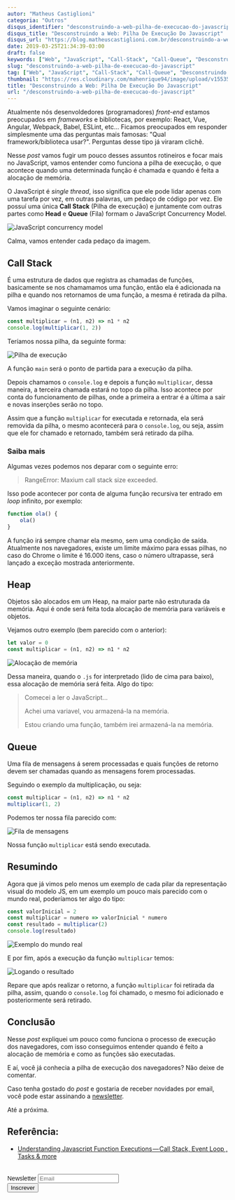 ```yaml
---
autor: "Matheus Castiglioni"
categoria: "Outros"
disqus_identifier: "desconstruindo-a-web-pilha-de-execucao-do-javascript"
disqus_title: "Desconstruindo a Web: Pilha De Execução Do Javascript"
disqus_url: "https://blog.matheuscastiglioni.com.br/desconstruindo-a-web-pilha-de-execucao-do-javascript"
date: 2019-03-25T21:34:39-03:00
draft: false
keywords: ["Web", "JavaScript", "Call-Stack", "Call-Queue", "Desconstruindo a Web"]
slug: "desconstruindo-a-web-pilha-de-execucao-do-javascript"
tag: ["Web", "JavaScript", "Call-Stack", "Call-Queue", "Desconstruindo a Web"]
thumbnail: "https://res.cloudinary.com/mahenrique94/image/upload/v1553561070/lform_javascript_blog_header_image-1600x1080_1_kxwpez.jpg"
title: "Desconstruindo a Web: Pilha De Execução Do Javascript"
url: "/desconstruindo-a-web-pilha-de-execucao-do-javascript"
---
```


Atualmente nós desenvoldedores (programadores) *front-end* estamos preocupados em *frameworks* e bibliotecas, por exemplo: React, Vue, Angular, Webpack, Babel, ESLint, etc... Ficamos preocupados em responder simplesmente uma das perguntas mais famosas: "Qual framework/biblioteca usar?". Perguntas desse tipo já viraram clichê.

Nesse *post* vamos fugir um pouco desses assuntos rotineiros e focar mais no JavaScript, vamos entender como funciona a pilha de execução, o que acontece quando uma determinada função é chamada e quando é feita a alocação de memória.

O JavaScript é *single thread*, isso significa que ele pode lidar apenas com uma tarefa por vez, em outras palavras, um pedaço de código por vez. Ele possuí uma única **Call Stack** (Pilha de execução) e juntamente com outras partes como **Head** e **Queue** (Fila) formam o JavaScript Concurrency Model.

![JavaScript concurrency model](https://res.cloudinary.com/mahenrique94/image/upload/v1553561923/1_ZSFHnq9iMHIApVLcgwczPQ_hc7w6v.png)

Calma, vamos entender cada pedaço da imagem.

## Call Stack

É uma estrutura de dados que registra as chamadas de funções, basicamente se nos chamamamos uma função, então ela é adicionada na pilha e quando nos retornamos de uma função, a mesma é retirada da pilha.

Vamos imaginar o seguinte cenário:

```javascript
const multiplicar = (n1, n2) => n1 * n2
console.log(multiplicar(1, 2))
```

Teríamos nossa pilha, da seguinte forma:

![Pilha de execução](https://res.cloudinary.com/mahenrique94/image/upload/v1553565021/Untitled-2_hzjkvr.png)

A função `main` será o ponto de partida para a execução da pilha.

Depois chamamos o `console.log` e depois a função `multiplicar`, dessa maneira, a terceira chamada estará no topo da pilha. Isso acontece por conta do funcionamento de pilhas, onde a primeira a entrar é a última a sair e novas inserções serão no topo.

Assim que a função `multiplicar` for executada e retornada, ela será removida da pilha, o mesmo acontecerá para o `console.log`, ou seja, assim que ele for chamado e retornado, também será retirado da pilha.

### Saiba mais

Algumas vezes podemos nos deparar com o seguinte erro:

> RangeError: Maxium call stack size exceeded.

Isso pode acontecer por conta de alguma função recursiva ter entrado em *loop* infinito, por exemplo:

```javascript
function ola() {
    ola()
}
```

A função irá sempre chamar ela mesmo, sem uma condição de saída. Atualmente nos navegadores, existe um limite máximo para essas pilhas, no caso do Chrome o limite é 16.000 itens, caso o número ultrapasse, será lançado a exceção mostrada anteriormente.

## Heap

Objetos são alocados em um Heap, na maior parte não estruturada da memória. Aqui é onde será feita toda alocação de memória para variáveis e objetos.

Vejamos outro exemplo (bem parecido com o anterior):

```javascript
let valor = 0
const multiplicar = (n1, n2) => n1 * n2
```

![Alocação de memória](https://res.cloudinary.com/mahenrique94/image/upload/v1553563571/Untitled-2_mzg74h.png)

Dessa maneira, quando o `.js` for interpretado (lido de cima para baixo), essa alocação de memória será feita. Algo do tipo:

> Comecei a ler o JavaScript...
>
> Achei uma variavel, vou armazená-la na memória.
>
> Estou criando uma função, também irei armazená-la na memória.

## Queue

Uma fila de mensagens á serem processadas e quais funções de retorno devem ser chamadas quando as mensagens forem processadas.

Seguindo o exemplo da multiplicação, ou seja:

```javascript
const multiplicar = (n1, n2) => n1 * n2
multiplicar(1, 2)
```

Podemos ter nossa fila parecido com:

![Fila de mensagens](https://res.cloudinary.com/mahenrique94/image/upload/v1553565478/Untitled-2_eqqucd.png)

Nossa função `multiplicar` está sendo executada.

## Resumindo

Agora que já vimos pelo menos um exemplo de cada pilar da representação visual do modelo JS, em um exemplo um pouco mais parecido com o mundo real, poderíamos ter algo do tipo:

```javascript
const valorInicial = 2
const multiplicar = numero => valorInicial * numero
const resultado = multiplicar(2)
console.log(resultado)
```

![Exemplo do mundo real](https://res.cloudinary.com/mahenrique94/image/upload/v1553565829/Untitled-2_a88cjf.png)

E por fim, após a execução da função `multiplicar` temos:

![Logando o resultado](https://res.cloudinary.com/mahenrique94/image/upload/v1553565922/Untitled-2_vmquih.png)

Repare que após realizar o retorno, a função `multiplicar` foi retirada da pilha, assim, quando o `console.log` foi chamado, o mesmo foi adicionado e posteriormente será retirado.

## Conclusão

Nesse *post* expliquei um pouco como funciona o processo de execução dos navegadores, com isso conseguimos entender quando é feito a alocação de memória e como as funções são executadas.

E aí, você já conhecia a pilha de execução dos navegadores? Não deixe de comentar.

Caso tenha gostado do *post* e gostaria de receber novidades por email, você pode estar assinando a [newsletter](http://eepurl.com/ggP7Rv).

Até a próxima.

## Referência:

- [Understanding Javascript Function Executions — Call Stack, Event Loop , Tasks & more](https://medium.com/@gaurav.pandvia/understanding-javascript-function-executions-tasks-event-loop-call-stack-more-part-1-5683dea1f5ec)

<!-- Begin Mailchimp Signup Form -->
<link href="//cdn-images.mailchimp.com/embedcode/horizontal-slim-10_7.css" rel="stylesheet" type="text/css">
<style type="text/css">
	#mc_embed_signup{clear:left; font:14px Helvetica,Arial,sans-serif; width:100%;margin-top: 2rem;}
</style>
<div id="mc_embed_signup">
<form action="https://matheuscastiglioni.us12.list-manage.com/subscribe/post?u=5a8a2e7202680f2d5098f12bc&amp;id=6ede898886" method="post" id="mc-embedded-subscribe-form" name="mc-embedded-subscribe-form" class="validate" target="_blank" novalidate>
    <div id="mc_embed_signup_scroll">
	<label for="mce-EMAIL">Newsletter</label>
	<input type="email" value="" name="EMAIL" class="email" id="mce-EMAIL" placeholder="Email" required>
    <div style="position: absolute; left: -5000px;" aria-hidden="true"><input type="text" name="b_5a8a2e7202680f2d5098f12bc_6ede898886" tabindex="-1" value=""></div>
    <div class="clear"><input type="submit" value="Inscrever" name="subscribe" id="mc-embedded-subscribe" class="button"></div></div>
</form>
</div>
<!--End mc_embed_signup-->
